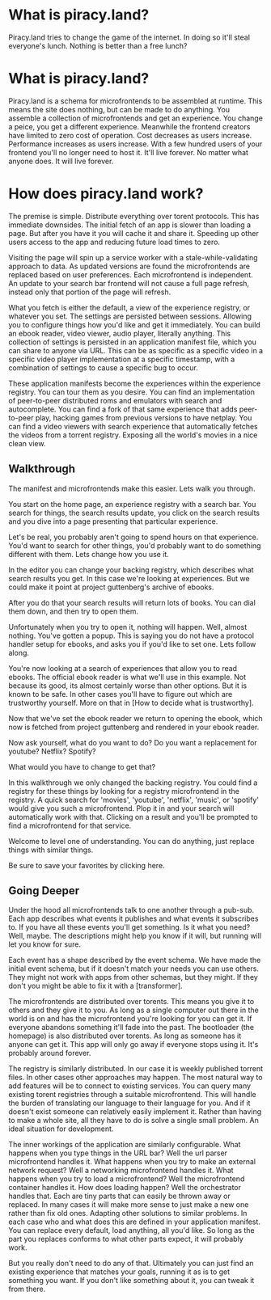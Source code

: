 # What is piracy.land?

Piracy.land tries to change the game of the internet. In doing so it'll steal everyone's lunch. Nothing is better than a free lunch?

# What is piracy.land?

Piracy.land is a schema for microfrontends to be assembled at runtime. This means the site does nothing, but can be made to do anything. You assemble a collection of microfrontends and get an experience. You change a peice, you get a different experience. Meanwhile the frontend creators have limited to zero cost of operation. Cost decreases as users increase. Performance increases as users increase. With a few hundred users of your frontend you'll no longer need to host it. It'll live forever. No matter what anyone does. It will live forever.

# How does piracy.land work?

The premise is simple. Distribute everything over torent protocols. This has immediate downsides. The initial fetch of an app is slower than loading a page. But after you have it you will cache it and share it. Speeding up other users access to the app and reducing future load times to zero.

Visiting the page will spin up a service worker with a stale-while-validating approach to data. As updated versions are found the microfrontends are replaced based on user preferences. Each microfrontend is independent. An update to your search bar frontend will not cause a full page refresh, instead only that portion of the page will refresh.

What you fetch is either the default, a view of the experience registry, or whatever you set. The settings are persisted between sessions. Allowing you to configure things how you'd like and get it immediately. You can build an ebook reader, video viewer, audio player, literally anything. This collection of settings is persisted in an application manifest file, which you can share to anyone via URL. This can be as specific as a specific video in a specific video player implementation at a specific timestamp, with a combination of settings to cause a specific bug to occur. 

These application manifests become the experiences within the experience registry. You can tour them as you desire. You can find an implementation of peer-to-peer distributed roms and emulators with search and autocomplete. You can find a fork of that same experience that adds peer-to-peer play, hacking games from previous versions to have netplay. You can find a video viewers with search experience that automatically fetches the videos from a torrent registry. Exposing all the world's movies in a nice clean view.

## Walkthrough

The manifest and microfrontends make this easier. Lets walk you through.

You start on the home page, an experience registry with a search bar. You search for things, the search results update, you click on the search results and you dive into a page presenting that particular experience.

Let's be real, you probably aren't going to spend hours on that experience. You'd want to search for other things, you'd probably want to do something different with them. Lets change how you use it. 

In the editor you can change your backing registry, which describes what search results you get. In this case we're looking at experiences. But we could make it point at project guttenberg's archive of ebooks. 

After you do that your search results will return lots of books. You can dial them down, and then try to open them.

Unfortunately when you try to open it, nothing will happen. Well, almost nothing. You've gotten a popup. This is saying you do not have a protocol handler setup for ebooks, and asks you if you'd like to set one. Lets follow along.

You're now looking at a search of experiences that allow you to read ebooks. The official ebook reader is what we'll use in this example. Not because its good, its almost certainly worse than other options. But it is known to be safe. In other cases you'll have to figure out which are trustworthy yourself. More on that in [How to decide what is trustworthy].

Now that we've set the ebook reader we return to opening the ebook, which now is fetched from project guttenberg and rendered in your ebook reader.

Now ask yourself, what do you want to do? Do you want a replacement for youtube? Netflix? Spotify?

What would you have to change to get that?

In this walkthrough we only changed the backing registry. You could find a registry for these things by looking for a registry microfrontend in the registry. A quick search for 'movies', 'youtube', 'netflix', 'music', or 'spotify' would give you such a microfrontend. Plop it in and your search will automatically work with that. Clicking on a result and you'll be prompted to find a microfrontend for that service.

Welcome to level one of understanding. You can do anything, just replace things with similar things.

Be sure to save your favorites by clicking here.

## Going Deeper

Under the hood all microfrontends talk to one another through a pub-sub. Each app describes what events it publishes and what events it subscribes to. If you have all these events you'll get something. Is it what you need? Well, maybe. The descriptions might help you know if it will, but running will let you know for sure.

Each event has a shape described by the event schema. We have made the initial event schema, but if it doesn't match your needs you can use others. They might not work with apps from other schemas, but they might. If they don't you might be able to fix it with a [transformer].

The microfrontends are distributed over torents. This means you give it to others and they give it to you. As long as a single computer out there in the world is on and has the microfrontend you're looking for you can get it. If everyone abandons something it'll fade into the past. The bootloader (the homepage) is also distributed over torents. As long as someone has it anyone can get it. This app will only go away if everyone stops using it. It's probably around forever.

The registry is similarly distributed. In our case it is weekly published torrent files. In other cases other approaches may happen. The most natural way to add features will be to connect to existing services. You can query many existing torent registries through a suitable microfrontend. This will handle the burden of translating our language to their language for you. And if it doesn't exist someone can relatively easily implement it. Rather than having to make a whole site, all they have to do is solve a single small problem. An ideal situation for development.

The inner workings of the application are similarly configurable. What happens when you type things in the URL bar? Well the url parser microfrontend handles it. What happens when you try to make an external network request? Well a networking microfrontend handles it. What happens when you try to load a microfrontend? Well the microfrontend container handles it. How does loading happen? Well the orchestrator handles that. Each are tiny parts that can easily be thrown away or replaced. In many cases it will make more sense to just make a new one rather than fix old ones. Adapting other solutions to similar problems. In each case who and what does this are defined in your application manifest. You can replace every default, load anything, all you'd like. So long as the part you replaces conforms to what other parts expect, it will probably work.

But you really don't need to do any of that. Ultimately you can just find an existing experience that matches your goals, running it as is to get something you want. If you don't like something about it, you can tweak it from there. 



